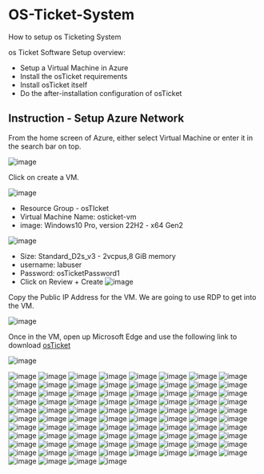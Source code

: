 # OS-Ticket-System
How to setup os Ticketing System

os Ticket Software Setup overview:
- Setup a Virtual Machine in Azure
- Install the osTicket requirements
- Install osTicket itself
- Do the after-installation configuration of osTicket

## Instruction - Setup Azure Network

From the home screen of Azure, either select Virtual Machine or enter it in the search bar on top.

![image](https://github.com/seanmarqueling/OS-Ticket-System/blob/main/1.png?raw=true)

Click on create a VM.

![image](https://github.com/seanmarqueling/OS-Ticket-System/blob/main/2.png?raw=true)

- Resource Group - osTIcket
- Virtual Machine Name: osticket-vm
- image: Windows10 Pro, version 22H2 - x64 Gen2

![image](https://github.com/seanmarqueling/OS-Ticket-System/blob/main/Picture3.png?raw=true)

- Size: Standard_D2s_v3 - 2vcpus,8 GiB memory
- username: labuser
- Password: osTicketPassword1
- Click on Review + Create
![image](https://github.com/seanmarqueling/OS-Ticket-System/blob/main/99.png?raw=true)

Copy the Public IP Address for the VM. We are going to use RDP to get into the VM.

![image](https://github.com/seanmarqueling/OS-Ticket-System/blob/main/Picture4.png?raw=true)

Once in the VM, open up Microsoft Edge and use the following link to download 
[osTicket](https://drive.google.com/uc?export=download&id=1b3RBkXTLNGXbibeMuAynkfzdBC1NnqaD)

![image](https://github.com/seanmarqueling/OS-Ticket-System/blob/main/Picture5.png?raw=true)



![image](https://github.com/seanmarqueling/OS-Ticket-System/blob/main/Picture7.png?raw=true)
![image](https://github.com/seanmarqueling/OS-Ticket-System/blob/main/Picture8.png?raw=true)
![image](https://github.com/seanmarqueling/OS-Ticket-System/blob/main/Picture9.png?raw=true)
![image](https://github.com/seanmarqueling/OS-Ticket-System/blob/main/Picture10.png?raw=true)
![image](https://github.com/seanmarqueling/OS-Ticket-System/blob/main/Picture11.png?raw=true)
![image](https://github.com/seanmarqueling/OS-Ticket-System/blob/main/Picture12.png?raw=true)
![image](https://github.com/seanmarqueling/OS-Ticket-System/blob/main/Picture13.png?raw=true)
![image](https://github.com/seanmarqueling/OS-Ticket-System/blob/main/Picture14.png?raw=true)
![image](https://github.com/seanmarqueling/OS-Ticket-System/blob/main/Picture15.png?raw=true)
![image](https://github.com/seanmarqueling/OS-Ticket-System/blob/main/Picture16.png?raw=true)
![image](https://github.com/seanmarqueling/OS-Ticket-System/blob/main/Picture17.png?raw=true)
![image](https://github.com/seanmarqueling/OS-Ticket-System/blob/main/Picture18.png?raw=true)
![image](https://github.com/seanmarqueling/OS-Ticket-System/blob/main/Picture19.png?raw=true)
![image](https://github.com/seanmarqueling/OS-Ticket-System/blob/main/Picture20.png?raw=true)
![image](https://github.com/seanmarqueling/OS-Ticket-System/blob/main/Picture21.png?raw=true)
![image](https://github.com/seanmarqueling/OS-Ticket-System/blob/main/Picture22.png?raw=true)
![image](https://github.com/seanmarqueling/OS-Ticket-System/blob/main/Picture23.png?raw=true)
![image](https://github.com/seanmarqueling/OS-Ticket-System/blob/main/Picture24.png?raw=true)
![image](https://github.com/seanmarqueling/OS-Ticket-System/blob/main/Picture25.png?raw=true)
![image](https://github.com/seanmarqueling/OS-Ticket-System/blob/main/Picture26.png?raw=true)
![image](https://github.com/seanmarqueling/OS-Ticket-System/blob/main/Picture27.png?raw=true)
![image](https://github.com/seanmarqueling/OS-Ticket-System/blob/main/Picture28.png?raw=true)
![image](https://github.com/seanmarqueling/OS-Ticket-System/blob/main/Picture29.png?raw=true)
![image](https://github.com/seanmarqueling/OS-Ticket-System/blob/main/Picture30.png?raw=true)
![image](https://github.com/seanmarqueling/OS-Ticket-System/blob/main/Picture31.png?raw=true)
![image](https://github.com/seanmarqueling/OS-Ticket-System/blob/main/Picture32.png?raw=true)
![image](https://github.com/seanmarqueling/OS-Ticket-System/blob/main/Picture33.png?raw=true)
![image](https://github.com/seanmarqueling/OS-Ticket-System/blob/main/Picture34.png?raw=true)
![image](https://github.com/seanmarqueling/OS-Ticket-System/blob/main/Picture35.png?raw=true)
![image](https://github.com/seanmarqueling/OS-Ticket-System/blob/main/Picture36.png?raw=true)
![image](https://github.com/seanmarqueling/OS-Ticket-System/blob/main/Picture37.png?raw=true)
![image](https://github.com/seanmarqueling/OS-Ticket-System/blob/main/Picture38.png?raw=true)
![image](https://github.com/seanmarqueling/OS-Ticket-System/blob/main/Picture39.png?raw=true)
![image](https://github.com/seanmarqueling/OS-Ticket-System/blob/main/Picture40.png?raw=true)
![image](https://github.com/seanmarqueling/OS-Ticket-System/blob/main/Picture41.png?raw=true)
![image](https://github.com/seanmarqueling/OS-Ticket-System/blob/main/Picture42.png?raw=true)
![image](https://github.com/seanmarqueling/OS-Ticket-System/blob/main/Picture43.png?raw=true)
![image](https://github.com/seanmarqueling/OS-Ticket-System/blob/main/Picture44.png?raw=true)
![image](https://github.com/seanmarqueling/OS-Ticket-System/blob/main/Picture45.png?raw=true)
![image](https://github.com/seanmarqueling/OS-Ticket-System/blob/main/Picture46.png?raw=true)
![image](https://github.com/seanmarqueling/OS-Ticket-System/blob/main/Picture47.png?raw=true)
![image](https://github.com/seanmarqueling/OS-Ticket-System/blob/main/Picture48.png?raw=true)
![image](https://github.com/seanmarqueling/OS-Ticket-System/blob/main/Picture49.png?raw=true)
![image](https://github.com/seanmarqueling/OS-Ticket-System/blob/main/Picture50.png?raw=true)
![image](https://github.com/seanmarqueling/OS-Ticket-System/blob/main/Picture51.png?raw=true)
![image](https://github.com/seanmarqueling/OS-Ticket-System/blob/main/Picture52.png?raw=true)
![image](https://github.com/seanmarqueling/OS-Ticket-System/blob/main/Picture53.png?raw=true)
![image](https://github.com/seanmarqueling/OS-Ticket-System/blob/main/Picture54.png?raw=true)
![image](https://github.com/seanmarqueling/OS-Ticket-System/blob/main/Picture55.png?raw=true)
![image](https://github.com/seanmarqueling/OS-Ticket-System/blob/main/Picture56.png?raw=true)
![image](https://github.com/seanmarqueling/OS-Ticket-System/blob/main/Picture57.png?raw=true)
![image](https://github.com/seanmarqueling/OS-Ticket-System/blob/main/Picture58.png?raw=true)
![image](https://github.com/seanmarqueling/OS-Ticket-System/blob/main/Picture59.png?raw=true)
![image](https://github.com/seanmarqueling/OS-Ticket-System/blob/main/Picture60.png?raw=true)
![image](https://github.com/seanmarqueling/OS-Ticket-System/blob/main/Picture61.png?raw=true)
![image](https://github.com/seanmarqueling/OS-Ticket-System/blob/main/Picture62.png?raw=true)
![image](https://github.com/seanmarqueling/OS-Ticket-System/blob/main/Picture63.png?raw=true)
![image](https://github.com/seanmarqueling/OS-Ticket-System/blob/main/Picture64.png?raw=true)
![image](https://github.com/seanmarqueling/OS-Ticket-System/blob/main/Picture65.png?raw=true)
![image](https://github.com/seanmarqueling/OS-Ticket-System/blob/main/Picture66.png?raw=true)
![image](https://github.com/seanmarqueling/OS-Ticket-System/blob/main/Picture67.png?raw=true)
![image](https://github.com/seanmarqueling/OS-Ticket-System/blob/main/Picture68.png?raw=true)
![image](https://github.com/seanmarqueling/OS-Ticket-System/blob/main/Picture69.png?raw=true)
![image](https://github.com/seanmarqueling/OS-Ticket-System/blob/main/Picture70.png?raw=true)
![image](https://github.com/seanmarqueling/OS-Ticket-System/blob/main/Picture71.png?raw=true)
![image](https://github.com/seanmarqueling/OS-Ticket-System/blob/main/Picture72.png?raw=true)
![image](https://github.com/seanmarqueling/OS-Ticket-System/blob/main/Picture73.png?raw=true)
![image](https://github.com/seanmarqueling/OS-Ticket-System/blob/main/Picture74.png?raw=true)
![image](https://github.com/seanmarqueling/OS-Ticket-System/blob/main/Picture75.png?raw=true)
![image](https://github.com/seanmarqueling/OS-Ticket-System/blob/main/Picture76.png?raw=true)
![image](https://github.com/seanmarqueling/OS-Ticket-System/blob/main/Picture77.png?raw=true)
![image](https://github.com/seanmarqueling/OS-Ticket-System/blob/main/Picture78.png?raw=true)
![image](https://github.com/seanmarqueling/OS-Ticket-System/blob/main/Picture79.png?raw=true)
![image](https://github.com/seanmarqueling/OS-Ticket-System/blob/main/Picture80.png?raw=true)
![image](https://github.com/seanmarqueling/OS-Ticket-System/blob/main/Picture81.png?raw=true)
![image](https://github.com/seanmarqueling/OS-Ticket-System/blob/main/Picture82.png?raw=true)
![image](https://github.com/seanmarqueling/OS-Ticket-System/blob/main/Picture83.png?raw=true)
![image](https://github.com/seanmarqueling/OS-Ticket-System/blob/main/Picture84.png?raw=true)
![image](https://github.com/seanmarqueling/OS-Ticket-System/blob/main/Picture85.png?raw=true)
![image](https://github.com/seanmarqueling/OS-Ticket-System/blob/main/Picture86.png?raw=true)
![image](https://github.com/seanmarqueling/OS-Ticket-System/blob/main/Picture87.png?raw=true)
![image](https://github.com/seanmarqueling/OS-Ticket-System/blob/main/Picture88.png?raw=true)
![image](https://github.com/seanmarqueling/OS-Ticket-System/blob/main/Picture89.png?raw=true)
![image](https://github.com/seanmarqueling/OS-Ticket-System/blob/main/Picture90.png?raw=true)
